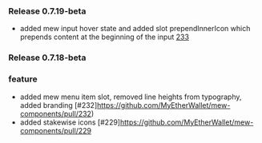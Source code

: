 ### Release 0.7.19-beta
* added mew input hover state and added slot prependInnerIcon which prepends content at the beginning of the input [233](https://github.com/MyEtherWallet/mew-components/pull/233)

### Release 0.7.18-beta

### feature

* added mew menu item slot, removed line heights from typography, added branding [#232]https://github.com/MyEtherWallet/mew-components/pull/232)
* added stakewise icons [#229]https://github.com/MyEtherWallet/mew-components/pull/229



